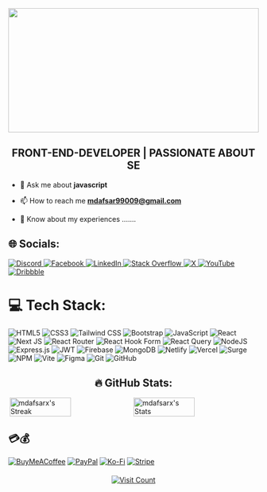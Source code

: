 <div align="center">
  <img height="250" width="100%" src="https://i.postimg.cc/5yQVB3JG/Olivia-Wilson-2.png"  />
</div>



###

<h2 align="center">FRONT-END-DEVELOPER | PASSIONATE ABOUT SE</h3>

- 💬 Ask me about **javascript**

- 📫 How to reach me **mdafsar99009@gmail.com**

- 📄 Know about my experiences .......

## 🌐 Socials:
<a href="https://discord.com">
  <img src="https://img.shields.io/badge/Discord-%237289DA.svg?logo=discord&logoColor=white" alt="Discord" />
</a>
<a href="https://www.facebook.com/profile.php?id=61554716528686&.id=61554716528686">
  <img src="https://img.shields.io/badge/Facebook-%231877F2.svg?logo=Facebook&logoColor=white" alt="Facebook" />
</a>
<a href="https://www.linkedin.com/in/md-afsar-mahmud">
  <img src="https://img.shields.io/badge/LinkedIn-%230077B5.svg?logo=linkedin&logoColor=white" alt="LinkedIn" />
</a>
<a href="https://stackoverflow.com/users/25553736/md-afsar?tab=profile">
  <img src="https://img.shields.io/badge/-Stackoverflow-FE7A16?logo=stack-overflow&logoColor=white" alt="Stack Overflow" />
</a>
<a href="https://x.com/MDAFSARX">
  <img src="https://img.shields.io/badge/X-black.svg?logo=X&logoColor=white" alt="X" />
</a>
<a href="https://www.youtube.com/channel/UCfokMm6sYTLAP1_071QLrEA">
  <img src="https://img.shields.io/badge/YouTube-%23FF0000.svg?logo=YouTube&logoColor=white" alt="YouTube" />
</a>
<a href="https://dribbble.com/a">
  <img src="https://img.shields.io/badge/Dribbble-EA4C89.svg?logo=dribbble&logoColor=white" alt="Dribbble" />
</a>


# 💻 Tech Stack:
![HTML5](https://img.shields.io/badge/HTML5-%23E34F26.svg?style=for-the-badge&logo=html5&logoColor=white) ![CSS3](https://img.shields.io/badge/CSS3-%231572B6.svg?style=for-the-badge&logo=css3&logoColor=white) ![Tailwind CSS](https://img.shields.io/badge/Tailwind%20CSS-%2338B2AC.svg?style=for-the-badge&logo=tailwind-css&logoColor=white) ![Bootstrap](https://img.shields.io/badge/Bootstrap-%238511FA.svg?style=for-the-badge&logo=bootstrap&logoColor=white)
 ![JavaScript](https://img.shields.io/badge/javascript-%23323330.svg?style=for-the-badge&logo=javascript&logoColor=%23F7DF1E) ![React](https://img.shields.io/badge/react-%2320232a.svg?style=for-the-badge&logo=react&logoColor=%2361DAFB) ![Next JS](https://img.shields.io/badge/Next-black?style=for-the-badge&logo=next.js&logoColor=white)  ![React Router](https://img.shields.io/badge/React_Router-CA4245?style=for-the-badge&logo=react-router&logoColor=white) ![React Hook Form](https://img.shields.io/badge/React%20Hook%20Form-%23EC5990.svg?style=for-the-badge&logo=reacthookform&logoColor=white) ![React Query](https://img.shields.io/badge/-React%20Query-FF4154?style=for-the-badge&logo=react%20query&logoColor=white) ![NodeJS](https://img.shields.io/badge/node.js-6DA55F?style=for-the-badge&logo=node.js&logoColor=white) ![Express.js](https://img.shields.io/badge/express.js-%23404d59.svg?style=for-the-badge&logo=express&logoColor=%2361DAFB) ![JWT](https://img.shields.io/badge/JWT-black?style=for-the-badge&logo=JSON%20web%20tokens) ![Firebase](https://img.shields.io/badge/firebase-a08021?style=for-the-badge&logo=firebase&logoColor=ffcd34) ![MongoDB](https://img.shields.io/badge/MongoDB-%234ea94b.svg?style=for-the-badge&logo=mongodb&logoColor=white) ![Netlify](https://img.shields.io/badge/netlify-%23000000.svg?style=for-the-badge&logo=netlify&logoColor=#00C7B7) ![Vercel](https://img.shields.io/badge/vercel-%23000000.svg?style=for-the-badge&logo=vercel&logoColor=white) ![Surge](https://img.shields.io/badge/Surge-%23000000.svg?style=for-the-badge&logo=surge&logoColor=white)
 ![NPM](https://img.shields.io/badge/NPM-%23CB3837.svg?style=for-the-badge&logo=npm&logoColor=white) ![Vite](https://img.shields.io/badge/vite-%23646CFF.svg?style=for-the-badge&logo=vite&logoColor=white) ![Figma](https://img.shields.io/badge/figma-%23F24E1E.svg?style=for-the-badge&logo=figma&logoColor=white) ![Git](https://img.shields.io/badge/git-%23F05033.svg?style=for-the-badge&logo=git&logoColor=white) ![GitHub](https://img.shields.io/badge/github-%23121011.svg?style=for-the-badge&logo=github&logoColor=white) 
 

<h2 style="text-align:center;">🔥 GitHub Stats:</h2>
<div style="display:flex; justify-content:center; align-items:center;">
  <img src="https://github-readme-streak-stats.herokuapp.com/?user=mdafsarx&theme=highcontrast&hide_border=true" alt="mdafsarx's Streak" width="49.5%" hight="200px">
  <img src="https://github-readme-stats.vercel.app/api?username=mdafsarx&theme=highcontrast&show_icons=true&hide_border=true&count_private=true" alt="mdafsarx's Stats"  width="49.5%" hight="200px">
</div>

 ## 💳💰
[![BuyMeACoffee](https://img.shields.io/badge/Buy%20Me%20a%20Coffee-ffdd00?style=for-the-badge&logo=buy-me-a-coffee&logoColor=black)](https://buymeacoffee.com/mdafsax)
[![PayPal](https://img.shields.io/badge/PayPal-00457C?style=for-the-badge&logo=paypal&logoColor=white)](https://www.paypal.com)
[![Ko-Fi](https://img.shields.io/badge/Ko--fi-F16061?style=for-the-badge&logo=ko-fi&logoColor=white)](https://ko-fi.com)
[![Stripe](https://img.shields.io/badge/Stripe-008CDD?style=for-the-badge&logo=stripe&logoColor=white)](https://stripe.com)


<div style="text-align: center; margin-top: 20px;">
  <a href="https://visitcount.itsvg.in/api?id=mdafsarx&icon=0&color=0" target="_blank">
    <img src="https://visitcount.itsvg.in/api?id=mdafsarx&icon=0&color=0" alt="Visit Count" />
  </a>
</div>
